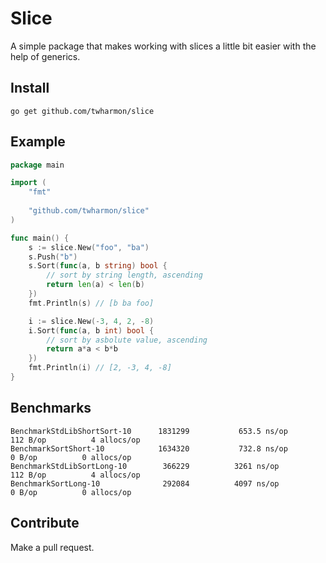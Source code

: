 # Slice
A simple package that makes working with slices a little bit easier with the help of generics.

## Install
`go get github.com/twharmon/slice`

## Example
```go
package main

import (
	"fmt"
	
	"github.com/twharmon/slice"
)

func main() {
	s := slice.New("foo", "ba")
    s.Push("b")
    s.Sort(func(a, b string) bool {
        // sort by string length, ascending
        return len(a) < len(b)
    })
    fmt.Println(s) // [b ba foo]

    i := slice.New(-3, 4, 2, -8)
    i.Sort(func(a, b int) bool {
        // sort by asbolute value, ascending
        return a*a < b*b
    })
    fmt.Println(i) // [2, -3, 4, -8]
}
```

## Benchmarks
```
BenchmarkStdLibShortSort-10    	 1831299	       653.5 ns/op	     112 B/op	       4 allocs/op
BenchmarkSortShort-10       	 1634320	       732.8 ns/op	       0 B/op	       0 allocs/op
BenchmarkStdLibSortLong-10     	  366229	      3261 ns/op	     112 B/op	       4 allocs/op
BenchmarkSortLong-10        	  292084	      4097 ns/op	       0 B/op	       0 allocs/op
```

## Contribute
Make a pull request.
